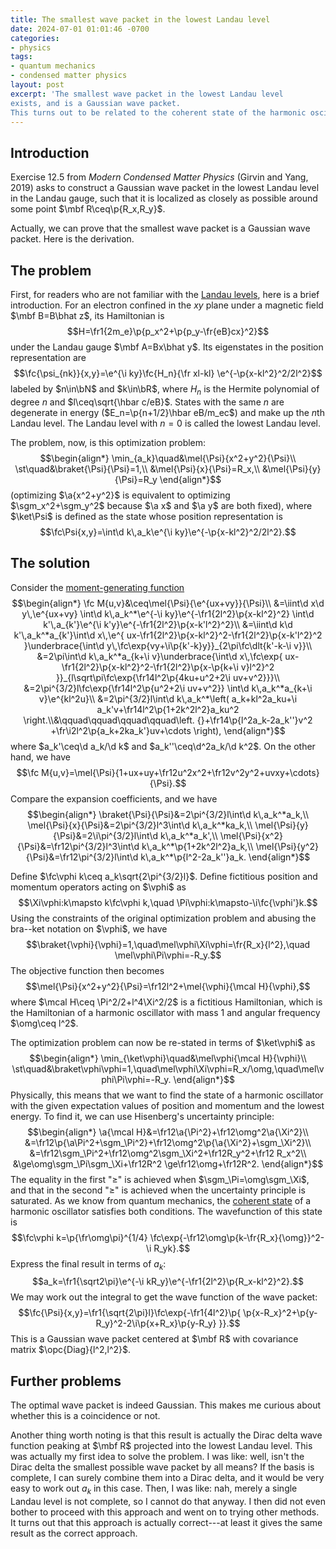 ```yaml
---
title: The smallest wave packet in the lowest Landau level
date: 2024-07-01 01:01:46 -0700
categories:
- physics
tags:
- quantum mechanics
- condensed matter physics
layout: post
excerpt: 'The smallest wave packet in the lowest Landau level
exists, and is a Gaussian wave packet.
This turns out to be related to the coherent state of the harmonic oscillator.'
---
```


## Introduction

Exercise 12.5 from *Modern Condensed Matter Physics* (Girvin and Yang, 2019) asks
to construct a Gaussian wave packet in the lowest Landau level in the Landau gauge,
such that it is localized as closely as possible around some point $\mbf R\ceq\p{R_x,R_y}$.

Actually, we can prove that the smallest wave packet is a Gaussian wave packet.
Here is the derivation.

## The problem

First, for readers who are not familiar with the
[Landau levels](https://en.wikipedia.org/wiki/Landau_levels#In_the_Landau_gauge), here is a brief introduction.
For an electron confined in the $xy$ plane under a magnetic field $\mbf B=B\bhat z$,
its Hamiltonian is
$$H=\fr1{2m_e}\p{p_x^2+\p{p_y-\fr{eB}cx}^2}$$
under the Landau gauge $\mbf A=Bx\bhat y$.
Its eigenstates in the position representation are
$$\fc{\psi_{nk}}{x,y}=\e^{\i ky}\fc{H_n}{\fr xl-kl}
\e^{-\p{x-kl^2}^2/2l^2}$$
labeled by $n\in\bN$ and $k\in\bR$,
where $H_n$ is the Hermite polynomial of degree $n$
and $l\ceq\sqrt{\hbar c/eB}$.
States with the same $n$ are degenerate in energy
($E_n=\p{n+1/2}\hbar eB/m_ec$) and make up the $n$th Landau level.
The Landau level with $n=0$ is called the lowest Landau level.

The problem, now, is this optimization problem:
$$\begin{align*}
	\min_{a_k}\quad&\mel{\Psi}{x^2+y^2}{\Psi}\\
	\st\quad&\braket{\Psi}{\Psi}=1,\\
	&\mel{\Psi}{x}{\Psi}=R_x,\\
	&\mel{\Psi}{y}{\Psi}=R_y
\end{align*}$$
(optimizing $\a{x^2+y^2}$ is equivalent to optimizing $\sgm_x^2+\sgm_y^2$
because $\a x$ and $\a y$ are both fixed),
where $\ket\Psi$ is defined as the state whose position representation is
$$\fc\Psi{x,y}=\int\d k\,a_k\e^{\i ky}\e^{-\p{x-kl^2}^2/2l^2}.$$

## The solution

Consider the [moment-generating function](https://en.wikipedia.org/wiki/Moment_generating_function)
$$\begin{align*}
	\fc M{u,v}&\ceq\mel{\Psi}{\e^{ux+vy}}{\Psi}\\
	&=\iint\d x\d y\,\e^{ux+vy}
	\int\d k\,a_k^*\e^{-\i ky}\e^{-\fr1{2l^2}\p{x-kl^2}^2}
	\int\d k'\,a_{k'}\e^{\i k'y}\e^{-\fr1{2l^2}\p{x-k'l^2}^2}\\
	&=\iint\d k\d k'\,a_k^*a_{k'}\int\d x\,\e^{
		ux-\fr1{2l^2}\p{x-kl^2}^2-\fr1{2l^2}\p{x-k'l^2}^2
	}\underbrace{\int\d y\,\fc\exp{vy+\i\p{k'-k}y}}_{2\pi\fc\dlt{k'-k-\i v}}\\
	&=2\pi\int\d k\,a_k^*a_{k+\i v}\underbrace{\int\d x\,\fc\exp{
		ux-\fr1{2l^2}\p{x-kl^2}^2-\fr1{2l^2}\p{x-\p{k+\i v}l^2}^2
	}}_{l\sqrt\pi\fc\exp{\fr14l^2\p{4ku+u^2+2\i uv+v^2}}}\\
	&=2\pi^{3/2}l\fc\exp{\fr14l^2\p{u^2+2\i uv+v^2}}
	\int\d k\,a_k^*a_{k+\i v}\e^{kl^2u}\\
	&=2\pi^{3/2}l\int\d k\,a_k^*\left(
		a_k+kl^2a_ku+\i a_k'v+\fr14l^2\p{1+2k^2l^2}a_ku^2
	\right.\\&\qquad\qquad\qquad\qquad\left.
		{}+\fr14\p{l^2a_k-2a_k''}v^2
		+\fr\i2l^2\p{a_k+2ka_k'}uv+\cdots
	\right),
\end{align*}$$
where $a_k'\ceq\d a_k/\d k$ and $a_k''\ceq\d^2a_k/\d k^2$.
On the other hand, we have
$$\fc M{u,v}=\mel{\Psi}{1+ux+uy+\fr12u^2x^2+\fr12v^2y^2+uvxy+\cdots}{\Psi}.$$
Compare the expansion coefficients, and we have
$$\begin{align*}
	\braket{\Psi}{\Psi}&=2\pi^{3/2}l\int\d k\,a_k^*a_k,\\
	\mel{\Psi}{x}{\Psi}&=2\pi^{3/2}l^3\int\d k\,a_k^*ka_k,\\
	\mel{\Psi}{y}{\Psi}&=2\i\pi^{3/2}l\int\d k\,a_k^*a_k',\\
	\mel{\Psi}{x^2}{\Psi}&=\fr12\pi^{3/2}l^3\int\d k\,a_k^*\p{1+2k^2l^2}a_k,\\
	\mel{\Psi}{y^2}{\Psi}&=\fr12\pi^{3/2}l\int\d k\,a_k^*\p{l^2-2a_k''}a_k.
\end{align*}$$

Define $\fc\vphi k\ceq a_k\sqrt{2\pi^{3/2}l}$.
Define fictitious position and momentum operators acting on $\vphi$ as
$$\Xi\vphi:k\mapsto k\fc\vphi k,\quad
\Pi\vphi:k\mapsto-\i\fc{\vphi'}k.$$
Using the constraints of the original optimization problem
and abusing the bra--ket notation on $\vphi$, we have
$$\braket{\vphi}{\vphi}=1,\quad\mel\vphi\Xi\vphi=\fr{R_x}{l^2},\quad
\mel\vphi\Pi\vphi=-R_y.$$
The objective function then becomes
$$\mel{\Psi}{x^2+y^2}{\Psi}=\fr12l^2+\mel{\vphi}{\mcal H}{\vphi},$$
where $\mcal H\ceq \Pi^2/2+l^4\Xi^2/2$ is a fictitious Hamiltonian,
which is the Hamiltonian of a harmonic oscillator with
mass $1$ and angular frequency $\omg\ceq l^2$.

The optimization problem can now be re-stated in terms of $\ket\vphi$ as
$$\begin{align*}
	\min_{\ket\vphi}\quad&\mel\vphi{\mcal H}{\vphi}\\
	\st\quad&\braket\vphi\vphi=1,\quad\mel\vphi\Xi\vphi=R_x/\omg,\quad\mel\vphi\Pi\vphi=-R_y.
\end{align*}$$
Physically, this means that we want to find the state of a harmonic oscillator
with the given expectation values of position and momentum and the lowest energy.
To find it, we can use Hisenberg's uncertainty principle:
$$\begin{align*}
	\a{\mcal H}&=\fr12\a{\Pi^2}+\fr12\omg^2\a{\Xi^2}\\
	&=\fr12\p{\a\Pi^2+\sgm_\Pi^2}+\fr12\omg^2\p{\a{\Xi^2}+\sgm_\Xi^2}\\
	&=\fr12\sgm_\Pi^2+\fr12\omg^2\sgm_\Xi^2+\fr12R_y^2+\fr12 R_x^2\\
	&\ge\omg\sgm_\Pi\sgm_\Xi+\fr12R^2
	\ge\fr12\omg+\fr12R^2.
\end{align*}$$
The equality in the first "$\ge$" is achieved when $\sgm_\Pi=\omg\sgm_\Xi$,
and that in the second "$\ge$" is achieved when the uncertainty principle is saturated.
As we know from quantum mechanics, the
[coherent state](https://en.wikipedia.org/wiki/Coherent_state)
of a harmonic oscillator satisfies both conditions.
The wavefunction of this state is
$$\fc\vphi k=\p{\fr\omg\pi}^{1/4}
\fc\exp{-\fr12\omg\p{k-\fr{R_x}{\omg}}^2-\i R_yk}.$$
Express the final result in terms of $a_k$:
$$a_k=\fr1{\sqrt2\pi}\e^{-\i kR_y}\e^{-\fr1{2l^2}\p{R_x-kl^2}^2}.$$
We may work out the integral to get the wave function of the wave packet:
$$\fc{\Psi}{x,y}=\fr1{\sqrt{2\pi}l}\fc\exp{-\fr1{4l^2}\p{
	\p{x-R_x}^2+\p{y-R_y}^2-2\i\p{x+R_x}\p{y-R_y}
}}.$$
This is a Gaussian wave packet centered at $\mbf R$ with covariance matrix
$\opc{Diag}{l^2,l^2}$.

## Further problems

The optimal wave packet is indeed Gaussian.
This makes me curious about whether this is a coincidence or not.

Another thing worth noting is that this result is actually
the Dirac delta wave function peaking at $\mbf R$ projected into the lowest Landau level.
This was actually my first idea to solve the problem.
I was like: well, isn't the Dirac delta the smallest possible wave packet by all means?
If the basis is complete, I can surely combine them into a Dirac delta,
and it would be very easy to work out $a_k$ in this case.
Then, I was like: nah, merely a single Landau level is not complete,
so I cannot do that anyway.
I then did not even bother to proceed with this approach and went on to trying other methods.
It turns out that this approach is actually correct---at least
it gives the same result as the correct approach.
